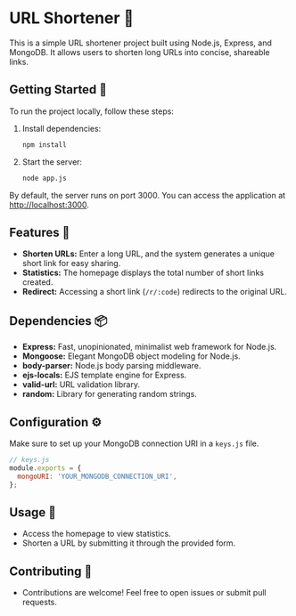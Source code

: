 # URL Shortener 🚀

This is a simple URL shortener project built using Node.js, Express, and MongoDB. It allows users to shorten long URLs into concise, shareable links.

## Getting Started 🏁

To run the project locally, follow these steps:

1. Install dependencies:

    ```bash
    npm install
    ```

2. Start the server:

    ```bash
    node app.js
    ```

By default, the server runs on port 3000. You can access the application at [http://localhost:3000](http://localhost:3000).

## Features 🌟

- **Shorten URLs:** Enter a long URL, and the system generates a unique short link for easy sharing.
- **Statistics:** The homepage displays the total number of short links created.
- **Redirect:** Accessing a short link (`/r/:code`) redirects to the original URL.

## Dependencies 📦

- **Express:** Fast, unopinionated, minimalist web framework for Node.js.
- **Mongoose:** Elegant MongoDB object modeling for Node.js.
- **body-parser:** Node.js body parsing middleware.
- **ejs-locals:** EJS template engine for Express.
- **valid-url:** URL validation library.
- **random:** Library for generating random strings.

## Configuration ⚙️

Make sure to set up your MongoDB connection URI in a `keys.js` file.

```javascript
// keys.js
module.exports = {
  mongoURI: 'YOUR_MONGODB_CONNECTION_URI',
};
```

## Usage 🚀
- Access the homepage to view statistics.
- Shorten a URL by submitting it through the provided form.

## Contributing 🤝
- Contributions are welcome! Feel free to open issues or submit pull requests.
